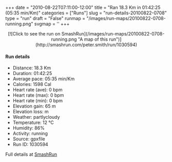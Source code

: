 +++
date = "2010-08-22T07:11:00-12:00"
title = "Ran 18.3 Km in 01:42:25 (05:35 min/Km)"
categories = ["Runs"]
slug = "run-details-20100822-0708"
type = "run"
draft = "False"
runmap = "/images/run-maps/20100822-0708-running.png"
svgmap = '<polyline points="70 50, 73 53, 73 56, 77 58, 80 65, 100 79, 96 92, 94 93, 86 91, 43 68, 39 68, 35 61, 33 60, 27 63, 21 63, 16 60, 1 48, 0 47, 8 39, 19 29, 21 26, 26 22, 31 24, 49 37, 52 40, 55 47, 77 58, 81 65, 99 79, 96 92, 95 93, 90 92, 84 90, 38 65, 35 61, 34 60, 25 63, 20 62, 0 48, 24 24, 33 17, 55 11, 62 7, 64 7, 68 11, 74 20, 91 25, 88 33">'
+++



<!--more-->

<center>
[![Click to see the run on SmashRun](/images/run-maps/20100822-0708-running.png "A map of this run")](http://smashrun.com/peter.smith/run/1030594)
</center>

#### Run details

* Distance: 18.3 Km
* Duration: 01:42:25
* Average pace: 05:35 min/Km
* Calories: 1598 Cal
* Heart rate (ave): 0 bpm
* Heart rate (max): 0 bpm
* Heart rate (min): 0 bpm
* Elevation gain: 65 m
* Elevation loss:  m
* Weather: partlycloudy
* Temperature: 12 &deg;C
* Humidity: 86%
* Activity: running
* Source: gpxfile
* Run ID: 1030594

Full details at [SmashRun](http://smashrun.com/peter.smith/run/1030594)
